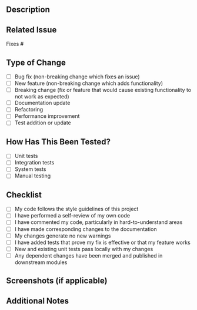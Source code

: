 ## Description
<!-- Provide a brief summary of the changes in this PR -->

## Related Issue
<!-- Link to the issue that this PR addresses (if applicable) -->
Fixes #

## Type of Change
<!-- Mark the appropriate option with an "x" -->
- [ ] Bug fix (non-breaking change which fixes an issue)
- [ ] New feature (non-breaking change which adds functionality)
- [ ] Breaking change (fix or feature that would cause existing functionality to not work as expected)
- [ ] Documentation update
- [ ] Refactoring
- [ ] Performance improvement
- [ ] Test addition or update

## How Has This Been Tested?
<!-- Describe the tests you ran to verify your changes -->
- [ ] Unit tests
- [ ] Integration tests
- [ ] System tests
- [ ] Manual testing

## Checklist
<!-- Mark all that apply with an "x" -->
- [ ] My code follows the style guidelines of this project
- [ ] I have performed a self-review of my own code
- [ ] I have commented my code, particularly in hard-to-understand areas
- [ ] I have made corresponding changes to the documentation
- [ ] My changes generate no new warnings
- [ ] I have added tests that prove my fix is effective or that my feature works
- [ ] New and existing unit tests pass locally with my changes
- [ ] Any dependent changes have been merged and published in downstream modules

## Screenshots (if applicable)
<!-- Add screenshots here -->

## Additional Notes
<!-- Add any additional information that would be helpful -->